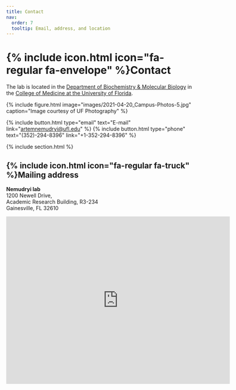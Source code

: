 ```yaml
---
title: Contact
nav:
  order: 7
  tooltip: Email, address, and location
---
```


# {% include icon.html icon="fa-regular fa-envelope" %}Contact

The lab is located in the [Department of Biochemistry & Molecular Biology](https://biochem.med.ufl.edu) in the [College of Medicine at the University of Florida](https://med.ufl.edu).



{%
  include figure.html
  image="images/2021-04-20_Campus-Photos-5.jpg"
  caption="Image courtesy of UF Photography"
%}

{%
  include button.html
  type="email"
  text="E-mail"
  link="artemnemudryi@ufl.edu"
%}
{%
  include button.html
  type="phone"
  text="(352)-294-8396"
  link="+1-352-294-8396"
%}


{% include section.html %}


## {% include icon.html icon="fa-regular fa-truck" %}Mailing address

**Nemudryi lab**<br>
1200 Newell Drive,<br>
Academic Research Building, R3-234<br>
Gainesville, FL 32610


<iframe src="https://www.google.com/maps/embed?pb=!1m18!1m12!1m3!1d1243.1342881912303!2d-82.34467304913134!3d29.641242640555358!2m3!1f0!2f0!3f0!3m2!1i1024!2i768!4f13.1!3m3!1m2!1s0x88e8a39e46823e1d%3A0xa41e264426f835ce!2sUF%20Academic%20Research%20Building%20College%20Of%20Medicine!5e0!3m2!1sen!2sus!4v1713287564714!5m2!1sen!2sus" width="600" height="450" style="border:0;" allowfullscreen="" loading="lazy" referrerpolicy="no-referrer-when-downgrade"></iframe>
<br>





